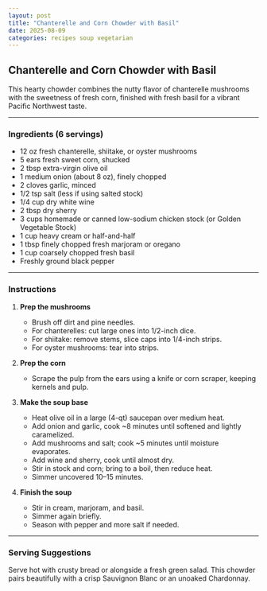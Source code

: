 ```yaml
---
layout: post
title: "Chanterelle and Corn Chowder with Basil"
date: 2025-08-09
categories: recipes soup vegetarian
---
```


## Chanterelle and Corn Chowder with Basil

This hearty chowder combines the nutty flavor of chanterelle mushrooms with the sweetness of fresh corn, finished with fresh basil for a vibrant Pacific Northwest taste.

---

### Ingredients (6 servings)

- 12 oz fresh chanterelle, shiitake, or oyster mushrooms  
- 5 ears fresh sweet corn, shucked  
- 2 tbsp extra-virgin olive oil  
- 1 medium onion (about 8 oz), finely chopped  
- 2 cloves garlic, minced  
- 1/2 tsp salt (less if using salted stock)  
- 1/4 cup dry white wine  
- 2 tbsp dry sherry  
- 3 cups homemade or canned low-sodium chicken stock (or Golden Vegetable Stock)  
- 1 cup heavy cream or half-and-half  
- 1 tbsp finely chopped fresh marjoram or oregano  
- 1 cup coarsely chopped fresh basil  
- Freshly ground black pepper  

---

### Instructions

1. **Prep the mushrooms**  
   - Brush off dirt and pine needles.  
   - For chanterelles: cut large ones into 1/2-inch dice.  
   - For shiitake: remove stems, slice caps into 1/4-inch strips.  
   - For oyster mushrooms: tear into strips.

2. **Prep the corn**  
   - Scrape the pulp from the ears using a knife or corn scraper, keeping kernels and pulp.

3. **Make the soup base**  
   - Heat olive oil in a large (4-qt) saucepan over medium heat.  
   - Add onion and garlic, cook ~8 minutes until softened and lightly caramelized.  
   - Add mushrooms and salt; cook ~5 minutes until moisture evaporates.  
   - Add wine and sherry, cook until almost dry.  
   - Stir in stock and corn; bring to a boil, then reduce heat.  
   - Simmer uncovered 10–15 minutes.

4. **Finish the soup**  
   - Stir in cream, marjoram, and basil.  
   - Simmer again briefly.  
   - Season with pepper and more salt if needed.

---

### Serving Suggestions
Serve hot with crusty bread or alongside a fresh green salad. This chowder pairs beautifully with a crisp Sauvignon Blanc or an unoaked Chardonnay.
